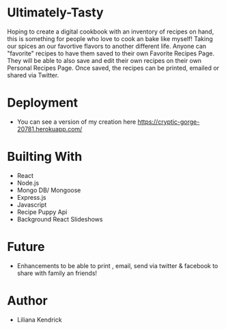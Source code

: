 # Ultimately-Tasty

Hoping to create a digital cookbook with an inventory of recipes on hand, this is something for people who love to cook an bake like myself! Taking our spices an our favortive flavors to another different life. Anyone can "favorite" recipes to have them saved to their own Favorite Recipes Page. They will be able to also save and edit their own recipes on their own Personal Recipes Page. Once saved, the recipes can be printed, emailed or shared via Twitter.

# Deployment

- You can see a version of my creation here <https://cryptic-gorge-20781.herokuapp.com/>

# Builting With

- React
- Node.js
- Mongo DB/ Mongoose
- Express.js
- Javascript
- Recipe Puppy Api
- Background React Slideshows

# Future

- Enhancements to be able to print , email, send via twitter & facebook to share with family an friends!

# Author

- Liliana Kendrick
